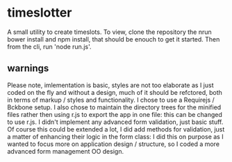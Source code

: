 # timeslotter
A small utility to create timeslots. To view, clone the repository the nrun bower install and npm install, that should be enouch to get it started. Then from the cli, run 'node run.js'. 

## warnings
Please note, imlementation is basic, styles are not too elaborate as I just coded on the fly and without a design, much of it should be refctored, both in terms of markup / styles and functionality.
I chose to use a Requirejs / Bckbone setup. I also chose to maintain the directory trees for the minified files rather then using r.js to export the app in one file: this can be changed to use r.js.
 I didn't implement any advanced form validation, just basic stuff. Of course this could be extended a lot, I did add methods for validation, just a matter of enhancing their logic in the form class: I did this on purpose as I wanted to focus more on application design / structure, so I coded a more advanced form management OO design.